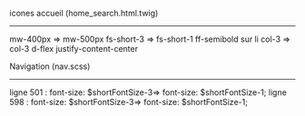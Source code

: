 icones accueil (home_search.html.twig)
___

mw-400px => mw-500px
fs-short-3 => fs-short-1 ff-semibold
sur li col-3 => col-3 d-flex justify-content-center

Navigation (nav.scss)
___
ligne 501 : font-size: $shortFontSize-3=> font-size: $shortFontSize-1;
ligne 598 : font-size: $shortFontSize-3=> font-size: $shortFontSize-1;

